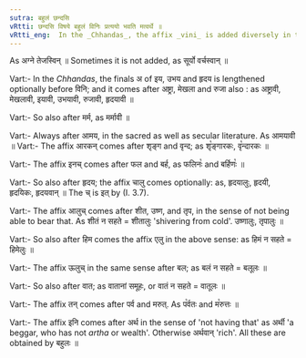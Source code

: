 ```yaml
---
sutra: बहुलं छन्दसि
vRtti: छन्दसि विषये बहुलं विनिः प्रत्ययो भवति मत्वर्थे ॥
vRtti_eng:  In the _Chhandas_, the affix _vini_ is added diversely in the sense of _matup_. 
---
```

As अग्ने तेजस्विन् ॥ Sometimes it is not added, as सूर्यो वर्चस्वान् ॥

Vart:- In the _Chhandas_, the finals अ of इय, उभय and हृदय is lengthened optionally before विनि; and it comes after अष्ट्रा, मेखला and रुजा also : as अष्ट्रावी, मेखलावी, इयावी, उभयावी, रुजावी, हृदयावी ॥

Vart:- So also after मर्म, as मर्मावी ॥

Vart:- Always after आमय, in the sacred as well as secular literature. As आमयावी ॥
Vart:- The affix आरकन् comes after शृङ्ग and वृन्द; as शृ꣡ङ्गारकः, वृ꣡न्दारकः ॥

Vart:- The affix इनच् comes after फल and बर्ह, as फलिनः꣡ and बर्हिणः꣡ ॥

Vart:- So also after हृदय; the affix चालु comes optionally: as, हृदयालुः, हृदयी, हृदयिकः, हृदयवान् ॥ The च् is इत् by (I. 3.7).

Vart:- The affix आलुच् comes after शीत, उष्ण, and तृप, in the sense of not being able to bear that. As शीतं न सहते = शीतालुः 'shivering from cold'. उष्णालुः, तृपालुः ॥

Vart:- So also after हिम comes the affix एलु in the above sense: as हिमं न सहते = हिमेलुः ॥

Vart:- The affix ऊलुच् in the same sense after बल; as बलं न सहते = बलूलः ॥

Vart:- So also after वात; as वातानां समूहः, or वातं न सहते = वातूलः ॥

Vart:- The affix तन् comes after पर्व and मरुत्. As प꣡र्वतः and म꣡रुत्तः ॥

Vart:- The affix इनि comes after अर्थ in the sense of 'not having that' as अर्थी 'a beggar, who has not _artha_ or wealth'. Otherwise अर्थवान् 'rich'. All these are obtained by बहुलः ॥

